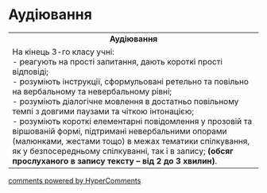 <div id="hypercomments_widget" class="js-hypercomments-widget invisible"></div>

# Аудіювання

<table>
  <tr>
    <td align="center"><b>Аудіювання</b></td>
  </tr>
<td style="vertical-align:top !important;">
На кінець 3-го класу учні:<br>
- реагують на прості запитання, дають короткі прості відповіді;<br>
- розуміють інструкції,    сформульовані ретельно та повільно на вербальному та невербальному рівні;<br>
- розуміють діалогічне мовлення в достатньо повільному темпі з довгими паузами  та чіткою інтонацією;<br>
- розуміють короткі елементарні повідомлення у прозовій та віршованій формі, підтримані невербальними опорами (малюнками, жестами тощо) в межах тематики спілкування, як у безпосередньому спілкуванні, так і в запису; <b>(обсяг прослуханого в запису тексту – від 2 до 3 хвилин)</b>.
</td>
</table>

<div class="js-hypercomments-container">
    <a href="http://hypercomments.com" class="hc-link" title="comments widget">comments powered by HyperComments</a>
</div>
